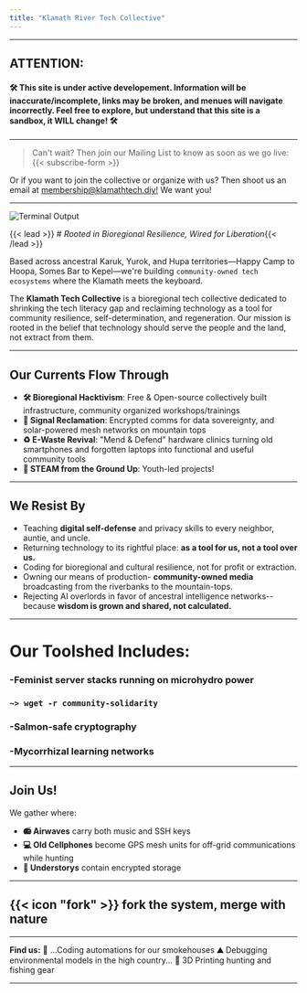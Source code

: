 ```yaml
---
title: "Klamath River Tech Collective"
---
```

---
## ATTENTION: 
#### 🛠️ This site is under active developement. Information will be inaccurate/incomplete, links may be broken, and menues will navigate incorrectly. Feel free to explore, but understand that this site is a sandbox, it WILL change! 🛠️
---
> Can't wait? Then join our Mailing List to know as soon as we go live:
{{< subscribe-form >}}

Or if you want to join the collective or organize with us? Then shoot us an email at [membership@klamathtech.diy!](mailto:membership@klamathtech.diy)
We want you!

---

<img src="/images/out.gif" alt="Terminal Output" class="mx-auto">

{{< lead >}} # *Rooted in Bioregional Resilience, Wired for Liberation*{{< /lead >}}

Based across ancestral Karuk, Yurok, and Hupa territories—Happy Camp to Hoopa, Somes Bar to Kepel—we're building ```community-owned tech ecosystems``` where the Klamath meets the keyboard.

The **Klamath Tech Collective** is a bioregional tech collective dedicated to shrinking the tech literacy gap and reclaiming technology as a tool for community resilience, self-determination, and regeneration. Our mission is rooted in the belief that technology should serve the people and the land, not extract from them.

---

## Our Currents Flow Through
- **🛠️ Bioregional Hacktivism**: Free & Open-source collectively built infrastructure, community organized workshops/trainings
- **📡 Signal Reclamation**: Encrypted comms for data sovereignty, and solar-powered mesh networks on mountain tops
- **♻️ E-Waste Revival**: "Mend & Defend" hardware clinics turning old smartphones and forgotten laptops into functional and useful community tools
- **🌱 STEAM from the Ground Up**: Youth-led projects!

---

## We Resist By
- Teaching **digital self-defense** and privacy skills to every neighbor, auntie, and uncle.
- Returning technology to its rightful place: **as a tool for us, not a tool over us.**
- Coding for bioregional and cultural resilience, not for profit or extraction.
- Owning our means of production- **community-owned media** broadcasting from the riverbanks to the mountain-tops.
- Rejecting AI overlords in favor of ancestral intelligence networks--because **wisdom is grown and shared, not calculated.**

---

# Our Toolshed Includes:
### -Feminist server stacks running on microhydro power
### ```~> wget -r community-solidarity```
### -Salmon-safe cryptography
### -Mycorrhizal learning networks

---

## Join Us!
We gather where:
- **📻 Airwaves** carry both music and SSH keys
- **💻 Old Cellphones** become GPS mesh units for off-grid communications while hunting
- **🌲 Understorys** contain encrypted storage
---
## {{< icon "fork" >}} **fork the system, merge with nature**
---
**Find us:**
 **🌉** ...Coding automations for our smokehouses
 **⛰️** Debugging environmental models in the high country...
 **🌊** 3D Printing hunting and fishing gear

---

